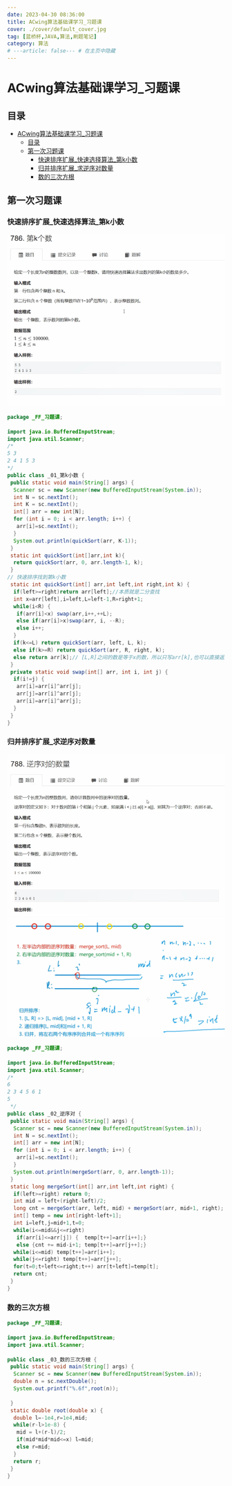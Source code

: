 ```yaml
---
date: 2023-04-30 08:36:00
title: ACwing算法基础课学习_习题课
cover: ./cover/default_cover.jpg
tag: [蓝桥杯,JAVA,算法,刷题笔记]
category: 算法
# ---article: false--- # 在主页中隐藏
---
```



# ACwing算法基础课学习_习题课

## 目录

- [ACwing算法基础课学习\_习题课](#acwing算法基础课学习_习题课)
  - [目录](#目录)
  - [第一次习题课](#第一次习题课)
    - [快速排序扩展\_快速选择算法\_第k小数](#快速排序扩展_快速选择算法_第k小数)
    - [归并排序扩展\_求逆序对数量](#归并排序扩展_求逆序对数量)
    - [数的三次方根](#数的三次方根)

## 第一次习题课

### 快速排序扩展_快速选择算法_第k小数

![](./images/2023-04-30-08-38-18.png)

```java
package _FF_习题课;

import java.io.BufferedInputStream;
import java.util.Scanner;
/*
5 3
2 4 1 5 3
*/
public class _01_第k小数 {
 public static void main(String[] args) {
  Scanner sc = new Scanner(new BufferedInputStream(System.in));
  int N = sc.nextInt();
  int K = sc.nextInt();
  int[] arr = new int[N];
  for (int i = 0; i < arr.length; i++) {
   arr[i]=sc.nextInt();
  }
  System.out.println(quickSort(arr, K-1));
 }
 static int quickSort(int[]arr,int k){
  return quickSort(arr, 0, arr.length-1, k);
 }
// 快速排序找到第k小数
 static int quickSort(int[] arr,int left,int right,int k) {
  if(left>=right)return arr[left];//本质就是二分查找
  int x=arr[left],i=left,L=left-1,R=right+1;
  while(i<R) {
   if(arr[i]<x) swap(arr,i++,++L);
   else if(arr[i]>x)swap(arr, i, --R);
   else i++;
  }
  if(k<=L) return quickSort(arr, left, L, k);
  else if(k>=R) return quickSort(arr, R, right, k);
  else return arr[k];// [L,R]之间的数是等于x的数，所以只写arr[k],也可以直接返回x，或者写arr[L+1] arr[R-1];
 }
 private static void swap(int[] arr, int i, int j) {
  if(i!=j) {
   arr[i]=arr[i]^arr[j];
   arr[j]=arr[i]^arr[j];
   arr[i]=arr[i]^arr[j];
  }
 }
}
```

### 归并排序扩展_求逆序对数量

![](./images/2023-04-30-17-31-00.png)
![](./images/2023-04-30-19-57-20.png)

```java
package _FF_习题课;

import java.io.BufferedInputStream;
import java.util.Scanner;
/*
6
2 3 4 5 6 1
5
 */
public class _02_逆序对 {
 public static void main(String[] args) {
  Scanner sc = new Scanner(new BufferedInputStream(System.in));
  int N = sc.nextInt();
  int[] arr = new int[N];
  for (int i = 0; i < arr.length; i++) {
   arr[i]=sc.nextInt();
  }
  System.out.println(mergeSort(arr, 0, arr.length-1));
 }
 static long mergeSort(int[] arr,int left,int right) {
  if(left>=right) return 0;
  int mid = left+(right-left)/2;
  long cnt = mergeSort(arr, left, mid) + mergeSort(arr, mid+1, right);
  int[] temp = new int[right-left+1];
  int i=left,j=mid+1,t=0;
  while(i<=mid&&j<=right)
   if(arr[i]<=arr[j]) {  temp[t++]=arr[i++];}
   else {cnt += mid-i+1; temp[t++]=arr[j++];}
  while(i<=mid) temp[t++]=arr[i++];
  while(j<=right) temp[t++]=arr[j++];
  for(t=0;t+left<=right;t++) arr[t+left]=temp[t];
  return cnt;
 }
}
```

### 数的三次方根

```java
package _FF_习题课;

import java.io.BufferedInputStream;
import java.util.Scanner;

public class _03_数的三次方根 {
 public static void main(String[] args) {
  Scanner sc = new Scanner(new BufferedInputStream(System.in));
  double n = sc.nextDouble();
  System.out.printf("%.6f",root(n));
  
 }
 static double root(double x) {
  double l=-1e4,r=1e4,mid;
  while(r-l>1e-8) {
   mid = l+(r-l)/2;
   if(mid*mid*mid<=x) l=mid;
   else r=mid;
  }
  return r;
 }
}
```
